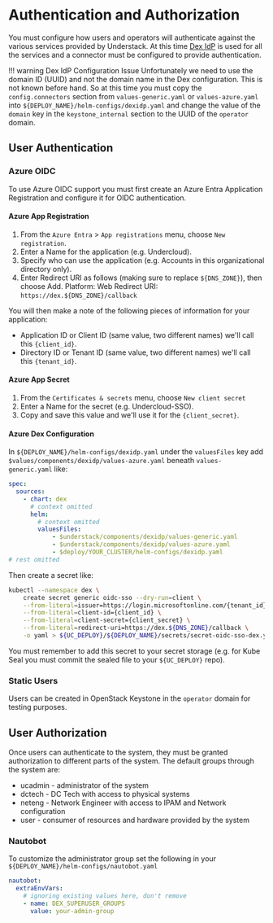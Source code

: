 # Authentication and Authorization

You must configure how users and operators will authenticate against the various services
provided by Understack. At this time [Dex IdP](https://dexidp.io) is used for all the
services and a connector must be configured to provide authentication.

!!! warning Dex IdP Configuration Issue
    Unfortunately we need to use the domain ID (UUID) and not the domain name in the
    Dex configuration. This is not known before hand. So at this time you must copy
    the `config.connectors` section from `values-generic.yaml` or `values-azure.yaml`
    into `${DEPLOY_NAME}/helm-configs/dexidp.yaml` and change the value of the
    `domain` key in the `keystone_internal` section to the UUID of the `operator`
    domain.

## User Authentication

### Azure OIDC

To use Azure OIDC support you must first create an Azure Entra Application Registration
and configure it for OIDC authentication.

#### Azure App Registration

1. From the `Azure Entra` > `App registrations` menu, choose `New registration`.
2. Enter a Name for the application (e.g. Undercloud).
3. Specify who can use the application (e.g. Accounts in this organizational directory only).
4. Enter Redirect URI as follows (making sure to replace `${DNS_ZONE}`), then choose Add.
   Platform: Web
   Redirect URI: `https://dex.${DNS_ZONE}/callback`

You will then make a note of the following pieces of information for your application:

- Application ID or Client ID (same value, two different names) we'll call this `{client_id}`.
- Directory ID or Tenant ID (same value, two different names) we'll call this `{tenant_id}`.

#### Azure App Secret

1. From the `Certificates & secrets` menu, choose `New client secret`
2. Enter a Name for the secret (e.g. Undercloud-SSO).
3. Copy and save this value and we'll use it for the `{client_secret}`.

#### Azure Dex Configuration

In `${DEPLOY_NAME}/helm-configs/dexidp.yaml` under the `valuesFiles` key
add `$values/components/dexidp/values-azure.yaml` beneath  `values-generic.yaml`
like:

```yaml title="${DEPLOY_NAME}/helm-configs/dexidp.yaml"
spec:
  sources:
    - chart: dex
      # context omitted
      helm:
        # context omitted
        valuesFiles:
            - $understack/components/dexidp/values-generic.yaml
            - $understack/components/dexidp/values-azure.yaml
            - $deploy/YOUR_CLUSTER/helm-configs/dexidp.yaml
# rest omitted
```

Then create a secret like:

```bash
kubectl --namespace dex \
    create secret generic oidc-sso --dry-run=client \
    --from-literal=issuer=https://login.microsoftonline.com/{tenant_id}/v2.0 \
    --from-literal=client-id={client_id} \
    --from-literal=client-secret={client_secret} \
    --from-literal=redirect-uri=https://dex.${DNS_ZONE}/callback \
    -o yaml > ${UC_DEPLOY}/${DEPLOY_NAME}/secrets/secret-oidc-sso-dex.yaml
```

You must remember to add this secret to your secret storage (e.g. for
Kube Seal you must commit the sealed file to your `${UC_DEPLOY}` repo).

### Static Users

Users can be created in OpenStack Keystone in the `operator` domain for
testing purposes.

## User Authorization

Once users can authenticate to the system, they must be granted authorization
to different parts of the system. The default groups through the system are:

- ucadmin - administrator of the system
- dctech - DC Tech with access to physical systems
- neteng - Network Engineer with access to IPAM and Network configuration
- user - consumer of resources and hardware provided by the system

### Nautobot

To customize the administrator group set the following in your
`${DEPLOY_NAME}/helm-configs/nautobot.yaml`

```yaml title="${DEPLOY_NAME}/helm-configs/nautobot.yaml"
nautobot:
  extraEnvVars:
    # ignoring existing values here, don't remove
    - name: DEX_SUPERUSER_GROUPS
      value: your-admin-group
```
